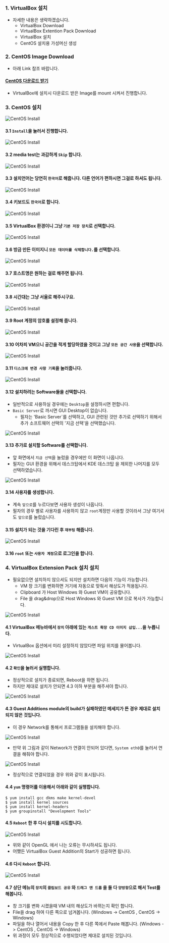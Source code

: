 ### 1. VirtualBox 설치

- 자세한 내용은 생략하겠습니다.
  - VirtualBox Download
  - VirtualBox Extention Pack Download
  - VirtualBox 설치
  - CentOS 설치용 가성머신 생성

### 2. CentOS Image Download

- 아래 Link 참조 바랍니다.

#### [CentOS 다운로드 받기](https://github.com/DevStarSJ/Study/tree/master/Blog/Linux/CentOS/Download.md)

- VirtualBox에 설치시 다운로드 받은 Image를 mount 시켜서 진행합니다.

### 3. CentOS 설치

![CentOS Install](https://github.com/DevStarSJ/Study/blob/master/Blog/Linux/CentOS/image/CentOS.install.01.png?raw=true)

#### 3.1 `Install`을 눌러서 진행합니다.

![CentOS Install](https://github.com/DevStarSJ/Study/blob/master/Blog/Linux/CentOS/image/CentOS.install.02.png?raw=true)

#### 3.2 media test는 과감하게 `Skip` 합니다.

![CentOS Install](https://github.com/DevStarSJ/Study/blob/master/Blog/Linux/CentOS/image/CentOS.install.03.png?raw=true)

#### 3.3 설치언어는 당연히 `한국어`로 해줍니다. 다른 언어가 편하시면 그걸로 하셔도 됩니다.

![CentOS Install](https://github.com/DevStarSJ/Study/blob/master/Blog/Linux/CentOS/image/CentOS.install.04.png?raw=true)

#### 3.4 키보드도 `한국어`로 합니다.

![CentOS Install](https://github.com/DevStarSJ/Study/blob/master/Blog/Linux/CentOS/image/CentOS.install.05.png?raw=true)

#### 3.5 VirtualBox 환경이니 그냥 `기본 저장 장치`로 선택합니다.

![CentOS Install](https://github.com/DevStarSJ/Study/blob/master/Blog/Linux/CentOS/image/CentOS.install.06.png?raw=true)

#### 3.6 방금 만든 이미지니 `모든 데이터를 삭제합니다.`를 선택합니다.

![CentOS Install](https://github.com/DevStarSJ/Study/blob/master/Blog/Linux/CentOS/image/CentOS.install.07.png?raw=true)

#### 3.7 호스트명은 원하는 걸로 해주면 됩니다.

![CentOS Install](https://github.com/DevStarSJ/Study/blob/master/Blog/Linux/CentOS/image/CentOS.install.08.png?raw=true)

#### 3.8 시간대는 그냥 서울로 해주시구요.

![CentOS Install](https://github.com/DevStarSJ/Study/blob/master/Blog/Linux/CentOS/image/CentOS.install.09.png?raw=true)

#### 3.9 Root 계정의 암호를 설정해 줍니다.

![CentOS Install](https://github.com/DevStarSJ/Study/blob/master/Blog/Linux/CentOS/image/CentOS.install.10.png?raw=true)

#### 3.10 어차피 VM으니 공간을 적게 할당하였을 것이고 그냥 `모든 공간 사용`을 선택합니다.

![CentOS Install](https://github.com/DevStarSJ/Study/blob/master/Blog/Linux/CentOS/image/CentOS.install.11.png?raw=true)

#### 3.11 `디스크에 변경 사항 기록`을 눌러줍니다.

![CentOS Install](https://github.com/DevStarSJ/Study/blob/master/Blog/Linux/CentOS/image/CentOS.install.12.png?raw=true)

#### 3.12 설치하려는 Software들을 선택합니다.  

- 일반적으로 사용하실 경우에는 `Desktop`을 설정하시면 편합니다.
- `Basic Server`로 까시면 GUI Desktop이 없습니다.
  - 필자는 'Basic Server`를 선택하고, GUI 관련된 것만 추가로 선택하기 위해서 추가 소프트웨어 선택의 '지금 선택'을 선택했습니다.

![CentOS Install](https://github.com/DevStarSJ/Study/blob/master/Blog/Linux/CentOS/image/CentOS.install.13.png?raw=true)

#### 3.13 추가로 설치할 Software를 선택합니다.  

- 앞 화면에서 `지금 선택`을 눌렀을 경우에만 이 화면이 나옵니다.
- 필자는 GUI 환경을 위해서 데스크탑에서 KDE 데스크탑 을 제외한 나머지를 모두 선택하였습니다.

![CentOS Install](https://github.com/DevStarSJ/Study/blob/master/Blog/Linux/CentOS/image/CentOS.install.14.png?raw=true)

#### 3.14 사용자를 생성합니다.  

- 계속 `앞으로`를 누르다보면 사용자 생성이 나옵니다.
- 필자의 경우 별로 사용자를 사용하지 않고 `root`계정만 사용할 것이라서 그냥 여기서도 `앞으로`를 눌렀습니다.

#### 3.15 설치가 되는 것을 기다린 후 `재부팅` 해줍니다.

![CentOS Install](https://github.com/DevStarSJ/Study/blob/master/Blog/Linux/CentOS/image/CentOS.install.15.png?raw=true)

#### 3.16 `root` 또는 `사용자 계정`으로 로그인을 합니다.  

### 4. VirtualBox Extension Pack 설치 설치

- 필요없으면 설치하지 않으셔도 되지만 설치하면 다음의 기능이 가능합니다.
  - VM 창 크기를 변화하면 거기에 자동으로 맞춰서 해상도가 적용됩니다.
  - Clipboard 가 Host Windows 와 Guest VM이 공유합니다.
  - File 을 drag&drop으로 Host Windows 와 Guest VM 으로 복사가 가능합니다.

![CentOS Install](https://github.com/DevStarSJ/Study/blob/master/Blog/Linux/CentOS/image/CentOS.install.16.png?raw=true)

#### 4.1 VirtualBox 메뉴바에서 `장치` 아래에 있는 `게스트 확장 CD 이미지 삽입...`을 누릅니다.

- VirtualBox 옵션에서 미리 설정하지 않았다면 파일 위치를 물어봅니다.

![CentOS Install](https://github.com/DevStarSJ/Study/blob/master/Blog/Linux/CentOS/image/CentOS.install.17.png?raw=true)

#### 4.2 `확인`을 눌러서 실행합니다.

- 정상적으로 설치가 종료되면, Reboot을 하면 됩니다.
- 하지만 제대로 설치가 안되면 4.3 이하 부분을 해주셔야 합니다.

![CentOS Install](https://github.com/DevStarSJ/Study/blob/master/Blog/Linux/CentOS/image/CentOS.install.18.png?raw=true)

#### 4.3 Guest Additions module의 build가 실패하였던 메세지가 뜬 경우 제대로 설치되지 않은 것입니다.

- 이 경우 Network를 통해서 프로그램들을 설치해야 합니다.

![CentOS Install](https://github.com/DevStarSJ/Study/blob/master/Blog/Linux/CentOS/image/CentOS.install.22.png?raw=true)

- 만약 위 그림과 같이 Network가 연결이 안되어 있다면, `System eth0`를 눌러서 연결을 해줘야 합니다.

![CentOS Install](https://github.com/DevStarSJ/Study/blob/master/Blog/Linux/CentOS/image/CentOS.install.19.png?raw=true)

- 정상적으로 연결되었을 경우 위와 같이 표시됩니다.

#### 4.4 `yum` 명령어를 이용해서 아래와 같이 실행합니다.

```
$ yum install gcc dkms make kernel-devel
$ yum install kernel sources
$ yum install kernel-headers
$ yum groupinstall "Development Tools"
```

#### 4.5 `Reboot` 한 후 다시 설치를 시도합니다.

![CentOS Install](https://github.com/DevStarSJ/Study/blob/master/Blog/Linux/CentOS/image/CentOS.install.20.png?raw=true)

- 위와 같이 OpenGL 에서 나는 오류는 무시하셔도 됩니다.
- 어쨌든 VirtualBox Guest Addition의 Start가 성공하면 됩니다.

#### 4.6 다시 `Reboot` 합니다.

![CentOS Install](https://github.com/DevStarSJ/Study/blob/master/Blog/Linux/CentOS/image/CentOS.install.21.png?raw=true)

#### 4.7 상단 메뉴의 `장치`의 `클립보드 공유` 와 `드래그 앤 드롭` 을 둘 다 `양방향`으로 해서 Test를 해봅니다.  

- 창 크기를 변화 시켰을때 VM 내의 해상도가 바뀌는지 확인 합니다.
- File을 drag 하여 다른 쪽으로 넘겨봅니다. (Windows -> CentOS , CentOS -> Windows)
- 파일을 하나 열어서 내용을 Copy 한 후 다른 쪽에서 Paste 해봅니다. (Windows -> CentOS , CentOS -> Windows)
- 위 과정이 모두 정상적으로 수행되었다면 제대로 설치된 것입니다.



